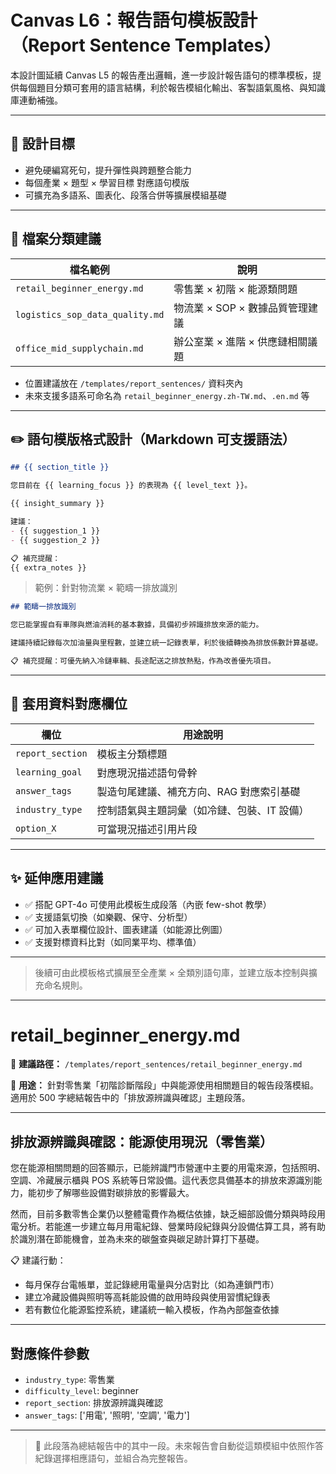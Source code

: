 # Canvas L6：報告語句模板設計（Report Sentence Templates）

本設計圖延續 Canvas L5 的報告產出邏輯，進一步設計報告語句的標準模板，提供每個題目分類可套用的語言結構，利於報告模組化輸出、客製語氣風格、與知識庫連動補強。

---

## 🎯 設計目標

- 避免硬編寫死句，提升彈性與跨題整合能力
- 每個產業 × 題型 × 學習目標 對應語句模版
- 可擴充為多語系、圖表化、段落合併等擴展模組基礎

---

## 📂 檔案分類建議

| 檔名範例                            | 說明                         |
|------------------------------------|------------------------------|
| `retail_beginner_energy.md`        | 零售業 × 初階 × 能源類問題         |
| `logistics_sop_data_quality.md`    | 物流業 × SOP × 數據品質管理建議     |
| `office_mid_supplychain.md`        | 辦公室業 × 進階 × 供應鏈相關議題     |

- 位置建議放在 `/templates/report_sentences/` 資料夾內
- 未來支援多語系可命名為 `retail_beginner_energy.zh-TW.md`、`.en.md` 等

---

## ✏️ 語句模版格式設計（Markdown 可支援語法）

```md
## {{ section_title }}

您目前在 {{ learning_focus }} 的表現為 {{ level_text }}。

{{ insight_summary }}

建議：
- {{ suggestion_1 }}
- {{ suggestion_2 }}

📋 補充提醒：
{{ extra_notes }}
```

> 範例：針對物流業 × 範疇一排放識別

```md
## 範疇一排放識別

您已能掌握自有車隊與燃油消耗的基本數據，具備初步辨識排放來源的能力。

建議持續記錄每次加油量與里程數，並建立統一記錄表單，利於後續轉換為排放係數計算基礎。

📋 補充提醒：可優先納入冷鏈車輛、長途配送之排放熱點，作為改善優先項目。
```

---

## 🧩 套用資料對應欄位

| 欄位             | 用途說明                                  |
|------------------|-------------------------------------------|
| `report_section` | 模板主分類標題                            |
| `learning_goal`  | 對應現況描述語句骨幹                      |
| `answer_tags`    | 製造句尾建議、補充方向、RAG 對應索引基礎     |
| `industry_type`  | 控制語氣與主題詞彙（如冷鏈、包裝、IT 設備）   |
| `option_X`       | 可當現況描述引用片段                      |

---

## ✨ 延伸應用建議

- ✅ 搭配 GPT-4o 可使用此模板生成段落（內嵌 few-shot 教學）
- ✅ 支援語氣切換（如樂觀、保守、分析型）
- ✅ 可加入表單欄位設計、圖表建議（如能源比例圖）
- ✅ 支援對標資料比對（如同業平均、標準值）

---

> 後續可由此模板格式擴展至全產業 × 全類別語句庫，並建立版本控制與擴充命名規則。

---

# retail_beginner_energy.md

📁 **建議路徑：** `/templates/report_sentences/retail_beginner_energy.md`

🔖 **用途：** 針對零售業「初階診斷階段」中與能源使用相關題目的報告段落模組。適用於 500 字總結報告中的「排放源辨識與確認」主題段落。

---

## 排放源辨識與確認：能源使用現況（零售業）

您在能源相關問題的回答顯示，已能辨識門市營運中主要的用電來源，包括照明、空調、冷藏展示櫃與 POS 系統等日常設備。這代表您具備基本的排放來源識別能力，能初步了解哪些設備對碳排放的影響最大。

然而，目前多數零售企業仍以整體電費作為概估依據，缺乏細部設備分類與時段用電分析。若能進一步建立每月用電紀錄、營業時段紀錄與分設備估算工具，將有助於識別潛在節能機會，並為未來的碳盤查與碳足跡計算打下基礎。

📋 建議行動：
- 每月保存台電帳單，並記錄總用電量與分店對比（如為連鎖門市）
- 建立冷藏設備與照明等高耗能設備的啟用時段與使用習慣紀錄表
- 若有數位化能源監控系統，建議統一輸入模板，作為內部盤查依據

---

## 對應條件參數

- `industry_type`: 零售業
- `difficulty_level`: beginner
- `report_section`: 排放源辨識與確認
- `answer_tags`: ['用電', '照明', '空調', '電力']

---

> 📌 此段落為總結報告中的其中一段。未來報告會自動從這類模組中依照作答紀錄選擇相應語句，並組合為完整報告。


